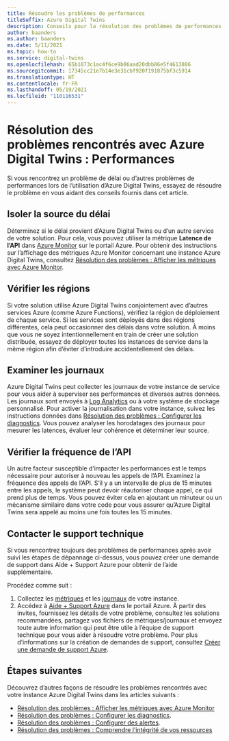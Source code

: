 ```yaml
---
title: Résoudre les problèmes de performances
titleSuffix: Azure Digital Twins
description: Conseils pour la résolution des problèmes de performances d’une instance Azure Digital Twins.
author: baanders
ms.author: baanders
ms.date: 5/11/2021
ms.topic: how-to
ms.service: digital-twins
ms.openlocfilehash: 65b1873c1ac4f6ce9b06aad20dbb86e5f4613886
ms.sourcegitcommit: 17345cc21e7b14e3e31cbf920f191875bf3c5914
ms.translationtype: HT
ms.contentlocale: fr-FR
ms.lasthandoff: 05/19/2021
ms.locfileid: "110116531"
---
```

# <a name="troubleshooting-azure-digital-twins-performance"></a>Résolution des problèmes rencontrés avec Azure Digital Twins : Performances

Si vous rencontrez un problème de délai ou d’autres problèmes de performances lors de l’utilisation d’Azure Digital Twins, essayez de résoudre le problème en vous aidant des conseils fournis dans cet article.

## <a name="isolate-the-source-of-the-delay"></a>Isoler la source du délai

Déterminez si le délai provient d’Azure Digital Twins ou d’un autre service de votre solution. Pour cela, vous pouvez utiliser la métrique **Latence de l’API** dans [Azure Monitor](../azure-monitor/essentials/quick-monitor-azure-resource.md) sur le portail Azure. Pour obtenir des instructions sur l’affichage des métriques Azure Monitor concernant une instance Azure Digital Twins, consultez [Résolution des problèmes : Afficher les métriques avec Azure Monitor](troubleshoot-metrics.md).

## <a name="check-regions"></a>Vérifier les régions

Si votre solution utilise Azure Digital Twins conjointement avec d’autres services Azure (comme Azure Functions), vérifiez la région de déploiement de chaque service. Si les services sont déployés dans des régions différentes, cela peut occasionner des délais dans votre solution. À moins que vous ne soyez intentionnellement en train de créer une solution distribuée, essayez de déployer toutes les instances de service dans la même région afin d’éviter d’introduire accidentellement des délais.

## <a name="leverage-logs"></a>Examiner les journaux

Azure Digital Twins peut collecter les journaux de votre instance de service pour vous aider à superviser ses performances et diverses autres données. Les journaux sont envoyés à [Log Analytics](../azure-monitor/logs/log-analytics-overview.md) ou à votre système de stockage personnalisé. Pour activer la journalisation dans votre instance, suivez les instructions données dans [Résolution des problèmes : Configurer les diagnostics](troubleshoot-diagnostics.md). Vous pouvez analyser les horodatages des journaux pour mesurer les latences, évaluer leur cohérence et déterminer leur source.

## <a name="check-api-frequency"></a>Vérifier la fréquence de l’API

Un autre facteur susceptible d’impacter les performances est le temps nécessaire pour autoriser à nouveau les appels de l’API. Examinez la fréquence des appels de l’API. S’il y a un intervalle de plus de 15 minutes entre les appels, le système peut devoir réautoriser chaque appel, ce qui prend plus de temps. Vous pouvez éviter cela en ajoutant un minuteur ou un mécanisme similaire dans votre code pour vous assurer qu’Azure Digital Twins sera appelé au moins une fois toutes les 15 minutes.

## <a name="contact-support"></a>Contacter le support technique

Si vous rencontrez toujours des problèmes de performances après avoir suivi les étapes de dépannage ci-dessus, vous pouvez créer une demande de support dans Aide + Support Azure pour obtenir de l’aide supplémentaire. 

Procédez comme suit :

1. Collectez les [métriques](troubleshoot-metrics.md) et les [journaux](troubleshoot-diagnostics.md) de votre instance.
2. Accédez à [Aide + Support Azure](https://ms.portal.azure.com/#blade/Microsoft_Azure_Support/HelpAndSupportBlade/newsupportrequest) dans le portail Azure. À partir des invites, fournissez les détails de votre problème, consultez les solutions recommandées, partagez vos fichiers de métriques/journaux et envoyez toute autre information qui peut être utile à l’équipe de support technique pour vous aider à résoudre votre problème. Pour plus d’informations sur la création de demandes de support, consultez [Créer une demande de support Azure](../azure-portal/supportability/how-to-create-azure-support-request.md).

## <a name="next-steps"></a>Étapes suivantes

Découvrez d’autres façons de résoudre les problèmes rencontrés avec votre instance Azure Digital Twins dans les articles suivants :
* [Résolution des problèmes : Afficher les métriques avec Azure Monitor](troubleshoot-metrics.md)
* [Résolution des problèmes : Configurer les diagnostics](troubleshoot-diagnostics.md).
* [Résolution des problèmes : Configurer des alertes](troubleshoot-alerts.md).
* [Résolution des problèmes : Comprendre l’intégrité de vos ressources](troubleshoot-resource-health.md)
